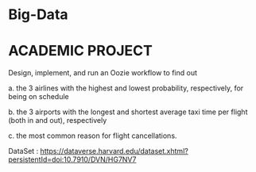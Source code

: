 # Big-Data
# ACADEMIC PROJECT

Design, implement, and run an Oozie workflow to find out

a. the 3 airlines with the highest and lowest probability, respectively, for being on
schedule

b. the 3 airports with the longest and shortest average taxi time per flight (both in and
out), respectively

c. the most common reason for flight cancellations.

DataSet : https://dataverse.harvard.edu/dataset.xhtml?persistentId=doi:10.7910/DVN/HG7NV7
